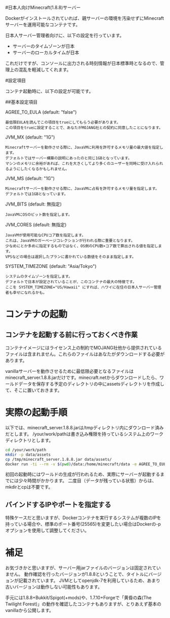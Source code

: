 #日本人向けMinecraft(1.8.8)サーバー

Dockerがインストールされていれば、親サーバーの環境を汚染せずにMinecraftサーバーを運用可能なコンテナです。

日本人サーバー管理者向けに、以下の設定を行っています。

- サーバーのタイムゾーンが日本
- サーバーのローカルタイムが日本

これだけですが、コンソールに出力される時刻情報が日本標準時となるので、管理上の混乱を軽減してくれます。

#設定項目

コンテナ起動時に、以下の設定が可能です。

##基本設定項目

AGREE_TO_EULA (default: "false")

	最低限EULAを読んでこの項目をtrueにしてもらう必要があります。
	この項目をtrueに設定することで、あなたがMOJANG社との契約に同意したことになります。

JVM_MX (default: "1G")

	Minecraftサーバーを動作させる際に、JavaVMに利用を許可するメモリ量の最大値を指定します。
	デフォルトではサーバー構築の説明にあったのと同じ1GBとなっています。
	マシンのメモリに余裕があれば、これを大きくしてより多くのユーザーを同時に受け入れられるようにしたくなるかもしれません。

JVM_MS (default: "1G")

	Minecraftサーバーを動作させる際に、JavaVMに占有を許可するメモリ量を指定します。
	デフォルトでは1GBとなっています。

JVM_BITS (default: 無指定)

	JavaVMにOSのビット数を指定します。

JVM_CORES (default: 無指定)

	JavaVMが使用可能なCPUコア数を指定します。
	これは、JavaVMのガーベージコレクションが行われる際に重要となります。
	少なめにとか多めに指定するものではなく、OS側のCPU数×コア数で算出される値を指定します。
	VPSなどの場合は選択したプランに書かれている数値をそのまま指定します。

SYSTEM_TIMEZONE (default: "Asia/Tokyo")

	システムのタイムゾーンを指定します。
	デフォルトで日本が設定されていることが、このコンテナの最大の特徴です。
	ここを SYSTEM_TIMEZONE="US/Hawaii" にすれば、ハワイに在住の日本人サーバー管理者も幸せになれるかも。


# コンテナの起動

## コンテナを起動する前に行っておくべき作業

コンテナイメージにはライセンス上の制約でMOJANG社他から提供されているファイルは含まれません。これらのファイルはあなたがダウンロードする必要があります。

vanillaサーバーを動作させるために最低限必要となるファイルはminecraft_server.1.8.8.jarだけです。minecraft.netからダウンロードしたら、ワールドデータを保存する予定のディレクトリの中にassetsディレクトリを作成して、そこに置いておきます。

# 実際の起動手順

以下では、minecraft_server.1.8.8.jarは/tmpディレクトリ内にダウンロード済みだとします。
/your/work/pathは書き込み権限を持っているシステム上のワークディレクトリとします。

```bash
cd /your/work/path
mkdir -p data/assets
cp /tmp/minecraft_server.1.8.8.jar data/assets/
docker run -ti --rm -v $(pwd)/data:/home/minecraft/data -e AGREE_TO_EULA=true susero/minecraft-vanilla-jp
```

初回の起動時にはワールドの生成が行われるため、実際にサーバーが起動するまでには少々時間がかかります。
二度目（データが残っている状態）からは、mkdirとcpは不要です。

## バインドするIPやポートを指定する

特殊ケースだと思いますが、Dockerコンテナを実行するシステムが複数のIPを持っている場合や、標準のポート番号(25565)を変更したい場合はDockerの-pオプションを使用して調整してください。

# 補足

お気づきかと思いますが、サーバー用jarファイルのバージョンは固定されていません。
動作確認を行ったバージョンが1.8.8ということで、タイトルにバージョンが記載されています。
JVMとしてopenjdk-7を利用しているため、あまり古いバージョンは動作しない可能性もあります。

手元には1.8.8+Bukkit/Spigot(+mods)や、1.7.10+Forgeで「黄昏の森(The Twilight Forest)」の動作を確認したコンテナもありますが、とりあえず基本のvanillaから公開します。

